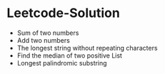 # Leetcode-Solution
* Sum of two numbers
* Add two numbers
* The longest string without repeating characters
* Find the median of two positive List
* Longest palindromic substring
